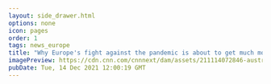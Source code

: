 ```yaml
---
layout: side_drawer.html
options: none
icon: pages
order: 1
tags: news_europe
title: "Why Europe's fight against the pandemic is about to get much more dangerous "
imagePreview: https://cdn.cnn.com/cnnnext/dam/assets/211114072846-austria-lockdown-unvaccinated-intl-video-synd-2.jpg
pubDate: Tue, 14 Dec 2021 12:00:19 GMT
---
```

